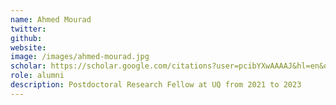 ```yaml
---
name: Ahmed Mourad
twitter: 
github: 
website: 
image: /images/ahmed-mourad.jpg
scholar: https://scholar.google.com/citations?user=pcibYXwAAAAJ&hl=en&oi=sra
role: alumni
description: Postdoctoral Research Fellow at UQ from 2021 to 2023
---
```


